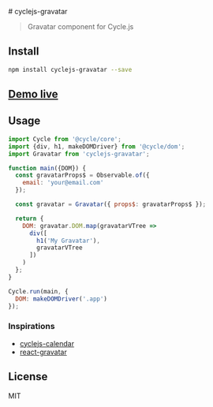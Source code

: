 # cyclejs-gravatar

> Gravatar component for Cycle.js

## Install

```bash
npm install cyclejs-gravatar --save
```

## [Demo live](http://mciparelli.github.io/cyclejs-gravatar/example/)

## Usage

```javascript
import Cycle from '@cycle/core';
import {div, h1, makeDOMDriver} from '@cycle/dom';
import Gravatar from 'cyclejs-gravatar';

function main({DOM}) {
  const gravatarProps$ = Observable.of({
    email: 'your@email.com'
  });

  const gravatar = Gravatar({ props$: gravatarProps$ });

  return {
    DOM: gravatar.DOM.map(gravatarVTree =>
      div([
        h1('My Gravatar'),
        gravatarVTree
      ])
    )
  };
}

Cycle.run(main, {
  DOM: makeDOMDriver('.app')
});
```

### Inspirations

- [cyclejs-calendar](https://github.com/enten/cyclejs-calendar)
- [react-gravatar](https://github.com/KyleAMathews/react-gravatar)

## License

MIT
